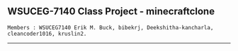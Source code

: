 WSUCEG-7140 Class Project - minecraftclone 
------------------------------------------------
```
Members : WSUCEG7140 Erik M. Buck, bibekrj, Deekshitha-kancharla, cleancoder1016, kruslin2.
```
--------------------------------------------------------------------------------------------------------------------
